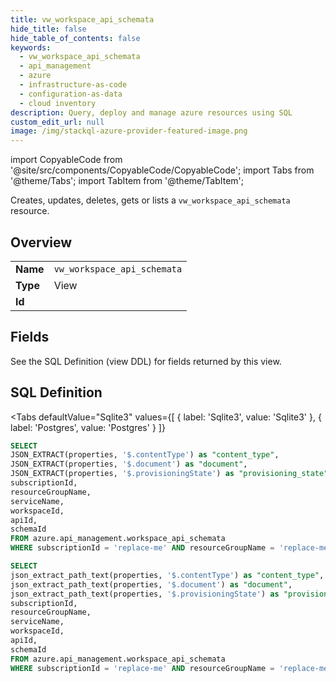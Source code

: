 ```yaml
--- 
title: vw_workspace_api_schemata
hide_title: false
hide_table_of_contents: false
keywords:
  - vw_workspace_api_schemata
  - api_management
  - azure
  - infrastructure-as-code
  - configuration-as-data
  - cloud inventory
description: Query, deploy and manage azure resources using SQL
custom_edit_url: null
image: /img/stackql-azure-provider-featured-image.png
---
```


import CopyableCode from '@site/src/components/CopyableCode/CopyableCode';
import Tabs from '@theme/Tabs';
import TabItem from '@theme/TabItem';

Creates, updates, deletes, gets or lists a <code>vw_workspace_api_schemata</code> resource.

## Overview
<table><tbody>
<tr><td><b>Name</b></td><td><code>vw_workspace_api_schemata</code></td></tr>
<tr><td><b>Type</b></td><td>View</td></tr>
<tr><td><b>Id</b></td><td><CopyableCode code="azure.api_management.vw_workspace_api_schemata" /></td></tr>
</tbody></table>

## Fields

See the SQL Definition (view DDL) for fields returned by this view.

## SQL Definition

<Tabs
defaultValue="Sqlite3"
values={[
{ label: 'Sqlite3', value: 'Sqlite3' },
{ label: 'Postgres', value: 'Postgres' }
]}
>
<TabItem value="Sqlite3">

```sql
SELECT
JSON_EXTRACT(properties, '$.contentType') as "content_type",
JSON_EXTRACT(properties, '$.document') as "document",
JSON_EXTRACT(properties, '$.provisioningState') as "provisioning_state",
subscriptionId,
resourceGroupName,
serviceName,
workspaceId,
apiId,
schemaId
FROM azure.api_management.workspace_api_schemata
WHERE subscriptionId = 'replace-me' AND resourceGroupName = 'replace-me' AND serviceName = 'replace-me' AND workspaceId = 'replace-me' AND apiId = 'replace-me';
```

</TabItem>
<TabItem value="Postgres">

```sql
SELECT
json_extract_path_text(properties, '$.contentType') as "content_type",
json_extract_path_text(properties, '$.document') as "document",
json_extract_path_text(properties, '$.provisioningState') as "provisioning_state",
subscriptionId,
resourceGroupName,
serviceName,
workspaceId,
apiId,
schemaId
FROM azure.api_management.workspace_api_schemata
WHERE subscriptionId = 'replace-me' AND resourceGroupName = 'replace-me' AND serviceName = 'replace-me' AND workspaceId = 'replace-me' AND apiId = 'replace-me';
```

</TabItem>
</Tabs>

